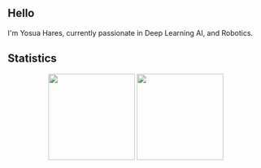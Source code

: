 ## Hello
I'm Yosua Hares, currently passionate in Deep Learning AI, and Robotics.

## Statistics

<p align="center">
  <img src="https://github-readme-stats.vercel.app/api?username=yosuahres&show_icons=true&theme=tokyonight" height="170"> 
  <img src="https://github-readme-stats.vercel.app/api/top-langs/?username=yosuahres&layout=compact&theme=tokyonight" height="170">
</p>

